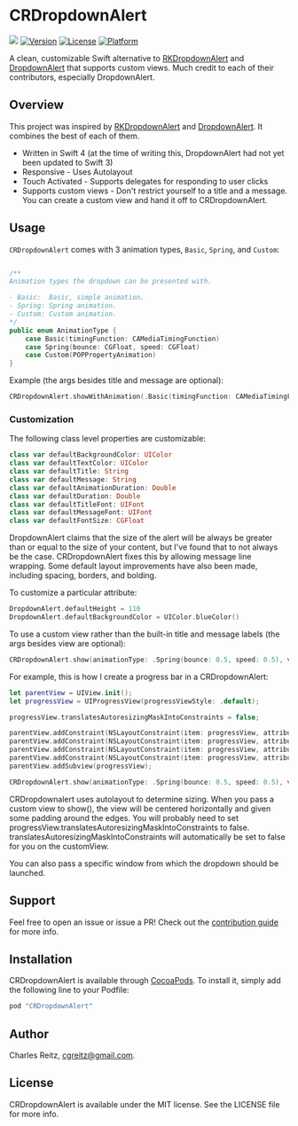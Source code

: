 # CRDropdownAlert

![](https://img.shields.io/badge/Swift-4.0-blue.svg?style=flat)
[![Version](https://img.shields.io/cocoapods/v/CRDropdownAlert.svg?style=flat)](http://cocoapods.org/pods/CRDropdownAlert)
[![License](https://img.shields.io/cocoapods/l/CRDropdownAlert.svg?style=flat)](http://cocoapods.org/pods/CRDropdownAlert)
[![Platform](https://img.shields.io/cocoapods/p/CRDropdownAlert.svg?style=flat)](http://cocoapods.org/pods/CRDropdownAlert)

A clean, customizable Swift alternative to [RKDropdownAlert](https://github.com/cwRichardKim/RKDropdownAlert) and [DropdownAlert](https://github.com/startupthekid/DropdownAlert) that supports custom views. Much credit to each of their contributors, especially DropdownAlert.

## Overview

This project was inspired by [RKDropdownAlert](https://github.com/cwRichardKim/RKDropdownAlert) and [DropdownAlert](https://github.com/startupthekid/DropdownAlert).  It combines the best of each of them. 

* Written in Swift 4 (at the time of writing this, DropdownAlert had not yet been updated to Swift 3)
* Responsive      - Uses Autolayout
* Touch Activated - Supports delegates for responding to user clicks
* Supports custom views - Don't restrict yourself to a title and a message. You can create a custom view and hand it off to CRDropdownAlert.

## Usage

`CRDropdownAlert` comes with 3 animation types, `Basic`, `Spring`, and `Custom`:

```swift

/**
Animation types the dropdown can be presented with.

- Basic:  Basic, simple animation.
- Spring: Spring animation.
- Custom: Custom animation.
*/
public enum AnimationType {
    case Basic(timingFunction: CAMediaTimingFunction)
    case Spring(bounce: CGFloat, speed: CGFloat)
    case Custom(POPPropertyAnimation)
}
```

Example (the args besides title and message are optional):

```swift
CRDropdownAlert.showWithAnimation(.Basic(timingFunction: CAMediaTimingFunction(name: kCAMediaTimingFunctionEaseIn)), title: "New Message", message: "I'm on my way!", duration: Double(3))
```

### Customization

The following class level properties are customizable:

```swift
class var defaultBackgroundColor: UIColor
class var defaultTextColor: UIColor 
class var defaultTitle: String
class var defaultMessage: String
class var defaultAnimationDuration: Double
class var defaultDuration: Double
class var defaultTitleFont: UIFont
class var defaultMessageFont: UIFont
class var defaultFontSize: CGFloat
```

DropdownAlert claims that the size of the alert will be always be greater than or equal to the size of your content, but I've found that to not always be the case. CRDropdownAlert fixes this by allowing message line wrapping. Some default layout improvements have also been made, including spacing, borders, and bolding.

To customize a particular attribute:

```swift
DropdownAlert.defaultHeight = 110
DropdownAlert.defaultBackgroundColor = UIColor.blueColor()
```

To use a custom view rather than the built-in title and message labels (the args besides view are optional):

```swift
CRDropdownAlert.show(animationType: .Spring(bounce: 0.5, speed: 0.5), view: customView, backgroundColor: .white, duration: Double(3));
```

For example, this is how I create a progress bar in a CRDropdownAlert:

```swift
let parentView = UIView.init();
let progressView = UIProgressView(progressViewStyle: .default);

progressView.translatesAutoresizingMaskIntoConstraints = false;

parentView.addConstraint(NSLayoutConstraint(item: progressView, attribute: .left, relatedBy: .equal, toItem: parentView, attribute: .left, multiplier: 1, constant: 0));
parentView.addConstraint(NSLayoutConstraint(item: progressView, attribute: .right, relatedBy: .equal, toItem: parentView, attribute: .right, multiplier: 1, constant: 0));
parentView.addConstraint(NSLayoutConstraint(item: progressView, attribute: .top, relatedBy: .equal, toItem: parentView, attribute: .top, multiplier: 1, constant: 10));
parentView.addConstraint(NSLayoutConstraint(item: progressView, attribute: .bottom, relatedBy: .equal, toItem: parentView, attribute: .bottom, multiplier: 1, constant: -10));
parentView.addSubview(progressView);

CRDropdownAlert.show(animationType: .Spring(bounce: 0.5, speed: 0.5), view: parentView, backgroundColor: .black, duration: Double(3));

```
CRDropdownalert uses autolayout to determine sizing. When you pass a custom view to show(), the view will be centered horizontally and given some padding around the edges. You will probably need to set progressView.translatesAutoresizingMaskIntoConstraints to false. translatesAutoresizingMaskIntoConstraints will automatically be set to false for you on the customView.

You can also pass a specific window from which the dropdown should be launched. 

## Support

Feel free to open an issue or issue a PR! Check out the [contribution guide](CRDropdownAlert/CHANGELOG.md) for more info.


## Installation

CRDropdownAlert is available through [CocoaPods](http://cocoapods.org). To install
it, simply add the following line to your Podfile:

```ruby
pod "CRDropdownAlert"
```

## Author

Charles Reitz, cgreitz@gmail.com.


## License

CRDropdownAlert is available under the MIT license. See the LICENSE file for more info.
